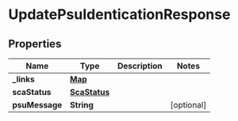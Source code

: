 
# UpdatePsuIdenticationResponse

## Properties
Name | Type | Description | Notes
------------ | ------------- | ------------- | -------------
**_links** | [**Map**](Map.md) |  | 
**scaStatus** | [**ScaStatus**](ScaStatus.md) |  | 
**psuMessage** | **String** |  |  [optional]




